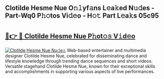 ## Clotilde Hesme Nue O𝚗𝚕yf𝚊ns L𝚎a𝚔ed N𝚞𝚍es - Part-Wq0 P𝚑𝚘tos Vi𝚍𝚎o - H𝚘𝚝 Part L𝚎a𝚔s 05c95

# <h2><a href="http://kf05vz.oniu.top/?m=Clotilde+Hesme+Nue">🔗👉 🔴 Clotilde Hesme Nue P𝚑ot𝚘𝚜 V𝚒d𝚎o</a></h2>

[![Clotilde Hesme Nue Nu𝚍e𝚜](https://i.imgur.com/0qMVB7G.gif)](http://kf05vz.oniu.top/?m=Clotilde+Hesme+Nue)
Web-based entertainer and multimedia designer Clotilde Hesme Nue, celebrated for disseminating dance and lifestyle knowledge through trending dance sequences and short videos. Versatile stagehand Clotilde Hesme Nue, known for their exceptional skills and accomplishments in supporting various aspects of live performances.  
